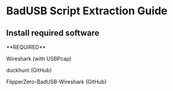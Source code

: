 <h1>BadUSB Script Extraction Guide</h1>

<h2>Install required software</h2>
**REQUIRED**
<p>Wireshark (with USBPcap)</p>
<p>duckhunt (GitHub)</p>
<p>FlipperZero-BadUSB-Wireshark (GitHub)</p>
